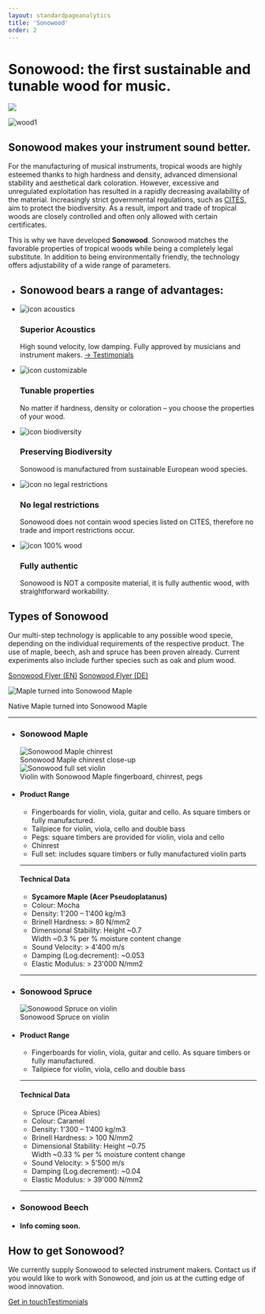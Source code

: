 ```yaml
---
layout: standardpageanalytics
title: 'Sonowood'
order: 2
---
```

<div class="full-width-kenburns">
    <div class="wrap-bg-image">
        <h1>Sonowood: the first sustainable and tunable wood for music.</h1>
        <p class="arrow-down"><img src="/swisswoodsolutions/assets/images/arrow-d-white.svg"/></p>
    </div>
    <img srcset="/swisswoodsolutions/assets/images/partners_2x.jpg"
         src="/swisswoodsolutions/assets/images/partners.jpg" alt="wood1">
</div>
<div class="full-width">
    <div class="wrap">
        <h2>Sonowood makes your instrument sound better.</h2>
        <p>
        For the manufacturing of musical instruments, tropical woods are highly esteemed thanks to high hardness and density, advanced dimensional stability and aesthetical dark coloration. However, excessive and unregulated exploitation has resulted in a rapidly decreasing availability of the material. Increasingly strict governmental regulations, such as <a href="https://www.cites.org/eng/disc/species.php" target="blank">CITES,</a> aim to protect the biodiversity. As a result, import and trade of tropical woods are closely controlled and often only allowed with certain certificates.
        </p>
        <p>
        This is why we have developed <strong>Sonowood</strong>. Sonowood matches the favorable properties of tropical woods while being a completely legal substitute. In addition to being environmentally friendly, the technology offers adjustability of a wide range of parameters.</p>
    </div>
</div>
<div class="full-width-grey">
    <div class="wrap-grid-3">
        <ul>
            <li>
            <h2>
            Sonowood bears a range of advantages:
            </h2>
            </li>
            <li>
                <img src="/swisswoodsolutions/assets/logo/sound.svg" alt="icon acoustics">
                <h3>Superior Acoustics</h3>
                <p>High sound velocity, low damping. Fully approved by musicians and instrument makers. <a href="/swisswoodsolutions/Testimonials">&rarr; Testimonials</a></p>
            </li>
            <li>
                <img src="/swisswoodsolutions/assets/logo/customizable.svg" alt="icon customizable">
                <h3>Tunable properties</h3>
                <p>No matter if hardness, density or coloration – you choose the properties of your wood.</p>
            </li>
            <li>
                <img src="/swisswoodsolutions/assets/logo/biodiverse.svg" alt="icon biodiversity">
                <h3>Preserving Biodiversity</h3>
                <p>Sonowood is manufactured from sustainable European wood species.</p>
            </li>
            <li>
                <img src="/swisswoodsolutions/assets/logo/legal.svg" alt="icon no legal restrictions">
                <h3>No legal restrictions</h3>
                <p>Sonowood does not contain wood species listed on CITES, therefore no trade and import restrictions occur.</p>
            </li>
            <li>
                <img src="/swisswoodsolutions/assets/logo/100.svg" alt="icon 100% wood">
                <h3>Fully authentic</h3>
                <p>Sonowood is NOT a composite material, it is fully authentic wood, with straightforward workability.</p>
            </li>
        </ul>
    </div>
</div>
<div class="full-width">
    <div class="wrap-grid-2">
        <h2>Types of Sonowood</h2>
        <p>Our multi-step technology is applicable to any possible wood specie, depending on the individual requirements of the respective product. The use of maple, beech, ash and spruce has been proven already. Current experiments also include further species such as oak and plum wood.</p>
        <p><a class="btn-red" href="/swisswoodsolutions/assets/docs/Flyer_Sonowood_A4-Trifold_EN_screen.pdf" target="blank">Sonowood Flyer (EN)</a> <a class="btn-red" href="/swisswoodsolutions/assets/docs/Flyer_Sonowood_A4-Trifold_DE_screen.pdf" target="blank">Sonowood Flyer (DE)</a></p>
        <p>
        <img  srcset="/swisswoodsolutions/assets/images/sonowood-maple-01_2x.jpg"
              src="/swisswoodsolutions/assets/images/sonowood-maple-01.jpg" alt="Maple turned into Sonowood Maple">
        <figcaption>Native Maple turned into Sonowood Maple</figcaption>
        </p>
        <hr>
        <ul>
            <li>
                  <h3>Sonowood Maple</h3>
                  <img  srcset="/swisswoodsolutions/assets/images/sonowood-maple-03_2x.jpg"
                        src="/swisswoodsolutions/assets/images/sonowood-maple-03.jpg" alt="Sonowood Maple chinrest">
                  <figcaption>Sonowood Maple chinrest close-up</figcaption>
                  <img srcset="/swisswoodsolutions/assets/images/sonowood-maple-02_2x.jpg"
                        src="/swisswoodsolutions/assets/images/sonowood-maple-02.jpg" alt="Sonowood full set violin">
                  <figcaption>Violin with Sonowood Maple fingerboard, chinrest, pegs</figcaption>
              </li>
              <li>
                  <h4>Product Range</h4>
                  <ul class="list-disc">
                    <li>Fingerboards for violin, viola, guitar and cello. As square timbers or fully manufactured.</li>
                    <li>Tailpiece for violin, viola, cello and double bass</li>
                    <li>Pegs: square timbers are provided for violin, viola and cello</li>
                    <li>Chinrest</li>
                    <li>Full set: includes square timbers or fully manufactured violin parts</li>
                  </ul>
                  <hr>
                  <h4>Technical Data</h4>
                  <ul class="list-disc">
                    <li><strong>Sycamore Maple (Acer Pseudoplatanus)</strong></li>
                    <li>Colour: Mocha</li>
                    <li>Density: 1'200 – 1'400 kg/m3</li>
                    <li>Brinell Hardness: > 80 N/mm2</li>
                    <li>Dimensional Stability: Height ~0.7<br> Width ~0.3 % per % moisture content change</li>
                    <li>Sound Velocity: > 4'400 m/s</li>
                    <li>Damping (Log.decrement): ~0.053</li>
                    <li>Elastic Modulus: > 23'000 N/mm2</li>
                  </ul>
                  <hr>
            </li>
            <li>  
                  <h3>Sonowood Spruce</h3>
                  <img srcset="/swisswoodsolutions/assets/images/sonowood-spruce-02_2x.jpg"
                        src="/swisswoodsolutions/assets/images/sonowood-spruce-02.jpg" alt="Sonowood Spruce on violin">
                  <figcaption>Sonowood Spruce on violin</figcaption>
            </li>
            <li>
                <h4>Product Range</h4>
                <ul class="list-disc">
                  <li>Fingerboards for violin, viola, guitar and cello. As square timbers or fully manufactured.</li>
                  <li>Tailpiece for violin, viola, cello and double bass</li>
                </ul>
                <hr>
                <h4>Technical Data</h4>
                <ul class="list-disc">
                  <li>Spruce (Picea Abies)</li>
                  <li>Colour: Caramel</li>
                  <li>Density: 1'300 – 1'400 kg/m3</li>
                  <li>Brinell Hardness: > 100 N/mm2</li>
                  <li>Dimensional Stability: Height ~0.75<br> Width ~0.33 % per % moisture content change</li>
                  <li>Sound Velocity: > 5'500 m/s</li>
                  <li>Damping (Log.decrement): ~0.04</li>
                  <li>Elastic Modulus: > 39'000 N/mm2</li>
                </ul>
                <hr>
            </li>
            <li>  
                  <h3>Sonowood Beech</h3>
            </li>
            <li>
                  <h4> Info coming soon.</h4>
            </li>
          </ul>
      </div>
</div>
<div class="full-width-grey">
  <div class="wrap">          
      <h2>How to get Sonowood?</h2>
      <p>We currently supply Sonowood to selected instrument makers. Contact us if you would like to work with Sonowood, and join us at the cutting edge of wood innovation.</p>
      <p><a class="btn-red" href="/swisswoodsolutions/Contact">Get in touch</a><a class="btn" href="/swisswoodsolutions/Testimonials">Testimonials</a></p>
    </div>
</div>

